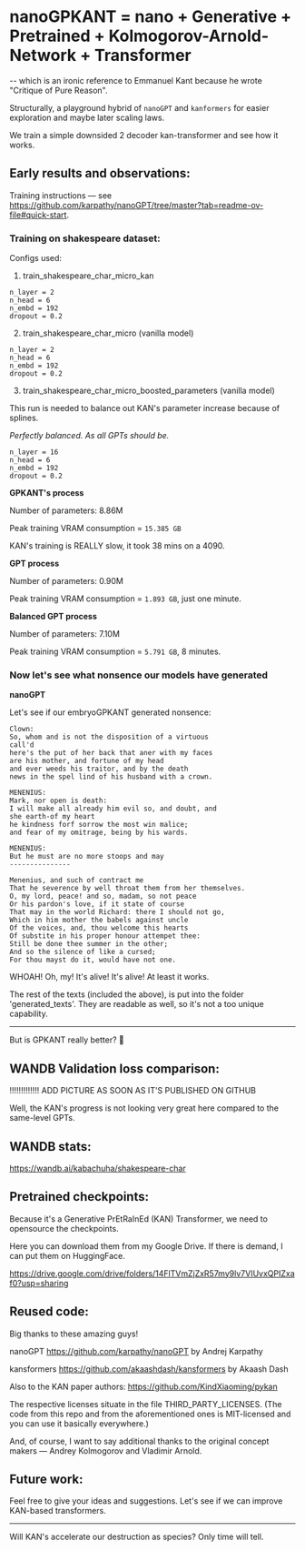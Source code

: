 # nanoGPKANT = nano + Generative + Pretrained + Kolmogorov-Arnold-Network + Transformer

-- which is an ironic reference to Emmanuel Kant because he wrote "Critique of Pure Reason".

Structurally, a playground hybrid of `nanoGPT` and `kanformers` for easier exploration and maybe later scaling laws.

We train a simple downsided 2 decoder kan-transformer and see how it works.

## Early results and observations:

Training instructions — see https://github.com/karpathy/nanoGPT/tree/master?tab=readme-ov-file#quick-start.

### Training on shakespeare dataset:

Configs used:

1. train_shakespeare_char_micro_kan

```
n_layer = 2
n_head = 6
n_embd = 192
dropout = 0.2
```

2. train_shakespeare_char_micro (vanilla model)

```
n_layer = 2
n_head = 6
n_embd = 192
dropout = 0.2
```

3. train_shakespeare_char_micro_boosted_parameters (vanilla model)

This run is needed to balance out KAN's parameter increase because of splines.

*Perfectly balanced. As all GPTs should be.*

```
n_layer = 16
n_head = 6
n_embd = 192
dropout = 0.2
```

**GPKANT's process**

Number of parameters: 8.86M

Peak training VRAM consumption = `15.385 GB`

KAN's training is REALLY slow, it took 38 mins on a 4090.

**GPT process**

Number of parameters: 0.90M

Peak training VRAM consumption = `1.893 GB`, just one minute.

**Balanced GPT process**

Number of parameters: 7.10M

Peak training VRAM consumption = `5.791 GB`, 8 minutes.

### Now let's see what nonsence our models have generated

**nanoGPT**

Let's see if our embryoGPKANT generated nonsence:

```
Clown:
So, whom and is not the disposition of a virtuous
call'd
here's the put of her back that aner with my faces
are his mother, and fortune of my head
and ever weeds his traitor, and by the death
news in the spel lind of his husband with a crown.

MENENIUS:
Mark, nor open is death:
I will make all already him evil so, and doubt, and
she earth-of my heart
he kindness forf sorrow the most win malice;
and fear of my omitrage, being by his wards.

MENENIUS:
But he must are no more stoops and may
---------------

Menenius, and such of contract me
That he severence by well throat them from her themselves.
O, my lord, peace! and so, madam, so not peace
Or his pardon's love, if it state of course
That may in the world Richard: there I should not go,
Which in him mother the babels against uncle
Of the voices, and, thou welcome this hearts
Of substite in his proper honour attempet thee:
Still be done thee summer in the other;
And so the silence of like a cursed;
For thou mayst do it, would have not one.
```

WHOAH! Oh, my! It's alive! It's alive! At least it works.

The rest of the texts (included the above), is put into the folder 'generated_texts'. They are readable as well, so it's not a too unique capability.

---

But is GPKANT really better? 🤔

## WANDB Validation loss comparison:

!!!!!!!!!!!!! ADD PICTURE AS SOON AS IT'S PUBLISHED ON GITHUB

Well, the KAN's progress is not looking very great here compared to the same-level GPTs.

## WANDB stats:

https://wandb.ai/kabachuha/shakespeare-char

## Pretrained checkpoints:

Because it's a Generative PrEtRaInEd (KAN) Transformer, we need to opensource the checkpoints.

Here you can download them from my Google Drive. If there is demand, I can put them on HuggingFace.

https://drive.google.com/drive/folders/14FlTVmZjZxR57my9lv7VIUvxQPIZxaf0?usp=sharing

## Reused code:

Big thanks to these amazing guys!

nanoGPT https://github.com/karpathy/nanoGPT by Andrej Karpathy

kansformers https://github.com/akaashdash/kansformers by Akaash Dash

Also to the KAN paper authors: https://github.com/KindXiaoming/pykan

The respective licenses situate in the file THIRD_PARTY_LICENSES. (The code from this repo and from the aforementioned ones is MIT-licensed and you can use it basically everywhere.)

And, of course, I want to say additional thanks to the original concept makers — Andrey Kolmogorov and Vladimir Arnold.

## Future work:

Feel free to give your ideas and suggestions. Let's see if we can improve KAN-based transformers.

---

Will KAN's accelerate our destruction as species? Only time will tell.
